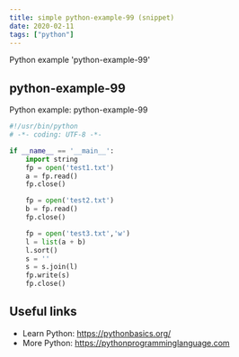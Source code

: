 ```yaml
---
title: simple python-example-99 (snippet)
date: 2020-02-11
tags: ["python"]
---
```

Python example 'python-example-99'


## python-example-99

Python example: python-example-99

```python
#!/usr/bin/python
# -*- coding: UTF-8 -*-

if __name__ == '__main__':
    import string
    fp = open('test1.txt')
    a = fp.read()
    fp.close()

    fp = open('test2.txt')
    b = fp.read()
    fp.close()

    fp = open('test3.txt','w')
    l = list(a + b)
    l.sort()
    s = ''
    s = s.join(l)
    fp.write(s)
    fp.close()


```

## Useful links

- Learn Python: https://pythonbasics.org/
- More Python: https://pythonprogramminglanguage.com
